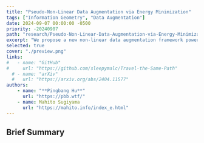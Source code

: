 ```yaml
---
title: "Pseudo-Non-Linear Data Augmentation via Energy Minimization"
tags: ["Information Geometry", "Data Augmentation"]
date: 2024-09-07 00:00:00 -0500
priority: -20240907
path: "research/Pseudo-Non-Linear-Data-Augmentation-via-Energy-Minimization"
excerpt: "We propose a new non-linear data augmentation framework powered by information geometry."
selected: true
cover: "./preview.png"
links:
#   - name: "GitHub"
#     url: "https://github.com/sleepymalc/Travel-the-Same-Path"
  # - name: "arXiv"
  #   url: "https://arxiv.org/abs/2404.11577"
authors:
    - name: "**Pingbang Hu**"
      url: "https://pbb.wtf/"
    - name: Mahito Sugiyama
      url: "https://mahito.info/index_e.html"
---
```


## Brief Summary
<!--
How can we attribute the behaviors of machine learning models to their training data? While the classic *influence function*[^1] sheds light on the impact of individual samples, it often fails to capture the more complex and pronounced collective influence of a set of samples. To tackle this challenge, we study the Most Influential Subset Selection (MISS) problem, which aims to identify a subset of training samples with the greatest collective influence. We conduct a comprehensive analysis of the prevailing approaches in MISS, elucidating their strengths and weaknesses. Our findings reveal that influence-based greedy heuristics, a dominant class of algorithms in MISS, can provably fail even in linear regression. We delineate the failure modes, including the errors of influence function and the non-additive structure of the collective influence. Conversely, we demonstrate that an adaptive version of these heuristics which applies them iteratively, can effectively capture the interactions among samples and thus partially address the issues. Experiments on real-world datasets corroborate these theoretical findings, and further demonstrate that the merit of adaptivity can extend to more complex scenarios such as classification tasks and non-linear neural networks. We conclude our analysis by highlighting the inherent trade-off between performance and computational efficiency, and providing a range of discussions.

[^1]: <https://arxiv.org/abs/1703.04730> -->
